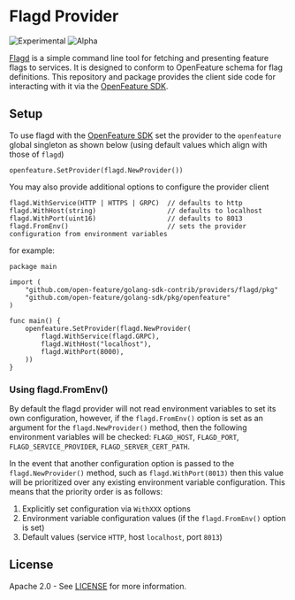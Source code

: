 # Flagd Provider

![Experimental](https://img.shields.io/badge/experimental-breaking%20changes%20allowed-yellow)
![Alpha](https://img.shields.io/badge/alpha-release-red)

[Flagd](https://github.com/open-feature/flagd) is a simple command line tool for fetching and presenting feature flags to services. It is designed to conform to OpenFeature schema for flag definitions. This repository and package provides the client side code for interacting with it via the [OpenFeature SDK](https://github.com/open-feature/golang-sdk).

## Setup
To use flagd with the [OpenFeature SDK](https://github.com/open-feature/golang-sdk) set the provider to the `openfeature` global singleton as shown below (using default values which align with those of `flagd`)
```
openfeature.SetProvider(flagd.NewProvider())
```  
You may also provide additional options to configure the provider client
```
flagd.WithService(HTTP | HTTPS | GRPC)  // defaults to http 
flagd.WithHost(string)                  // defaults to localhost
flagd.WithPort(uint16)                  // defaults to 8013
flagd.FromEnv()                         // sets the provider configuration from environment variables
```
for example:
```
package main

import (
	"github.com/open-feature/golang-sdk-contrib/providers/flagd/pkg"
   	"github.com/open-feature/golang-sdk/pkg/openfeature"
)

func main() {
    openfeature.SetProvider(flagd.NewProvider(
        flagd.WithService(flagd.GRPC),
        flagd.WithHost("localhost"),
        flagd.WithPort(8000),
    ))
}
```

### Using flagd.FromEnv()  
By default the flagd provider will not read environment variables to set its own configuration, however, if the `flagd.FromEnv()` option is set as an argument for the `flagd.NewProvider()` method, then the following environment variables will be checked: `FLAGD_HOST`, `FLAGD_PORT`, `FLAGD_SERVICE_PROVIDER`, `FLAGD_SERVER_CERT_PATH`.

In the event that another configuration option is passed to the `flagd.NewProvider()` method, such as `flagd.WithPort(8013)` then this value will be prioritized over any existing environment variable configuration. This means that the priority order is as follows:
1. Explicitly set configuration via `WithXXX` options
1. Environment variable configuration values (if the `flagd.FromEnv()` option is set)
1. Default values (service `HTTP`, host `localhost`, port `8013`)

## License

Apache 2.0 - See [LICENSE](./../../LICENSE) for more information.
